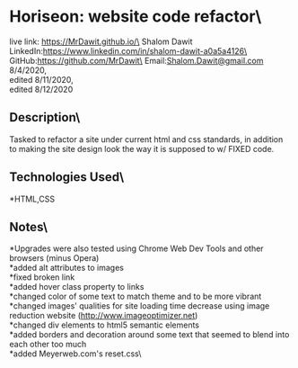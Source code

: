 # Horiseon: website code refactor\	
live link: https://MrDawit.github.io/\
Shalom Dawit\
LinkedIn:https://www.linkedin.com/in/shalom-dawit-a0a5a4126\
GitHub:https://github.com/MrDawit\
Email:Shalom.Dawit@gmail.com\
8/4/2020,\
edited 8/11/2020,\
edited 8/12/2020

## Description\
Tasked to refactor a site under current html and css standards, in addition to making the site design look the way it is supposed to w/ FIXED code.

## Technologies Used\
*HTML,CSS

## Notes\
*Upgrades were also tested using Chrome Web Dev Tools and other browsers (minus Opera)\
*added alt attributes to images\
*fixed broken link\
*added hover class property to links\
*changed color of some text to match theme and to be more vibrant\
*changed images' qualities for site loading time decrease using image reduction website (http://www.imageoptimizer.net)\
*changed div elements to html5 semantic elements\
*added borders and decoration around some text that seemed to blend into each other too much\
*added Meyerweb.com's reset.css\



